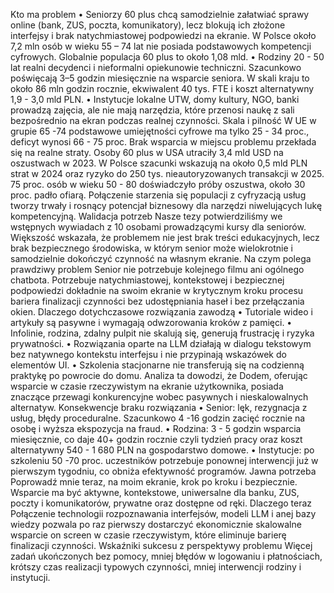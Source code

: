 Kto ma problem
•	Seniorzy 60 plus chcą samodzielnie załatwiać sprawy online (bank, ZUS, poczta, komunikatory), lecz blokują ich złożone interfejsy i brak natychmiastowej podpowiedzi na ekranie. W Polsce około 7,2 mln osób w wieku 55 – 74 lat nie posiada podstawowych kompetencji cyfrowych. Globalnie populacja 60 plus to około 1,08 mld.
•	Rodziny 20 - 50 lat realni decydenci i nieformalni opiekunowie techniczni. Szacunkowo poświęcają 3–5 godzin miesięcznie na wsparcie seniora. W skali kraju to około 86 mln godzin rocznie, ekwiwalent 40 tys. FTE i koszt alternatywny 1,9 - 3,0 mld PLN.
•	Instytucje lokalne UTW, domy kultury, NGO, banki prowadzą zajęcia, ale nie mają narzędzia, które przenosi naukę z sali bezpośrednio na ekran podczas realnej czynności.
Skala i pilność
 W UE w grupie 65 -74 podstawowe umiejętności cyfrowe ma tylko 25 - 34 proc., deficyt wynosi 66 - 75 proc. Brak wsparcia w miejscu problemu przekłada się na realne straty. Osoby 60 plus w USA utraciły 3,4 mld USD na oszustwach w 2023. W Polsce szacunki wskazują na około 0,5 mld PLN strat w 2024 oraz ryzyko do 250 tys. nieautoryzowanych transakcji w 2025. 75 proc. osób w wieku 50 - 80 doświadczyło próby oszustwa, około 30 proc. padło ofiarą. Połączenie starzenia się populacji z cyfryzacją usług tworzy trwały i rosnący potencjał biznesowy dla narzędzi niwelujących lukę kompetencyjną.
Walidacja potrzeb
Nasze tezy potwierdziliśmy we wstępnych wywiadach z 10 osobami prowadzącymi kursy dla seniorów. Większość wskazała, że problemem nie jest brak treści edukacyjnych, lecz brak bezpiecznego środowiska, w którym senior może wielokrotnie i samodzielnie dokończyć czynność na własnym ekranie.
Na czym polega prawdziwy problem
Senior nie potrzebuje kolejnego filmu ani ogólnego chatbota. Potrzebuje natychmiastowej, kontekstowej i bezpiecznej podpowiedzi dokładnie na swoim ekranie w krytycznym kroku procesu bariera finalizacji czynności bez udostępniania haseł i bez przełączania okien.
Dlaczego dotychczasowe rozwiązania zawodzą
•	Tutoriale wideo i artykuły są pasywne i wymagają odwzorowania kroków z pamięci.
•	Infolinie, rodzina, zdalny pulpit nie skalują się, generują frustrację i ryzyka prywatności.
•	Rozwiązania oparte na LLM działają w dialogu tekstowym bez natywnego kontekstu interfejsu i nie przypinają wskazówek do elementów UI.
•	Szkolenia stacjonarne nie transferują się na codzienną praktykę po powrocie do domu.
 Analiza ta dowodzi, że Dodem, oferując wsparcie w czasie rzeczywistym na ekranie użytkownika, posiada znaczące przewagi konkurencyjne wobec pasywnych i nieskalowalnych alternatyw.
Konsekwencje braku rozwiązania
•	Senior: lęk, rezygnacja z usług, błędy proceduralne. Szacunkowo 4 -16 godzin zacięć rocznie na osobę i wyższa ekspozycja na fraud.
•	Rodzina: 3 - 5 godzin wsparcia miesięcznie, co daje 40+ godzin rocznie czyli tydzień pracy oraz koszt alternatywny 540 - 1 680 PLN na gospodarstwo domowe.
•	Instytucje: po szkoleniu 50 -70 proc. uczestników potrzebuje ponownej interwencji już w pierwszym tygodniu, co obniża efektywność programów.
Jawna potrzeba
 Poprowadź mnie teraz, na moim ekranie, krok po kroku i bezpiecznie. Wsparcie ma być aktywne, kontekstowe, uniwersalne dla banku, ZUS, poczty i komunikatorów, prywatne oraz dostępne od ręki.
Dlaczego teraz
 Połączenie technologii rozpoznawania interfejsów, modeli LLM i anej bazy wiedzy pozwala po raz pierwszy dostarczyć ekonomicznie skalowalne wsparcie on screen w czasie rzeczywistym, które eliminuje barierę finalizacji czynności.
Wskaźniki sukcesu z perspektywy problemu
Więcej zadań ukończonych bez pomocy, mniej błędów w logowaniu i płatnościach, krótszy czas realizacji typowych czynności, mniej interwencji rodziny i instytucji.

